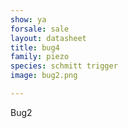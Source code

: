 ```yaml
---
show: ya
forsale: sale
layout: datasheet
title: bug4
family: piezo
species: schmitt trigger 
image: bug2.png

---
```


Bug2 